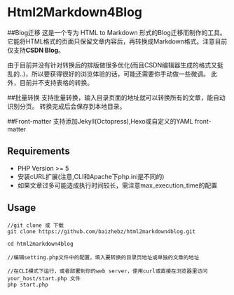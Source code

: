 # Html2Markdown4Blog
##Blog迁移
这是一个专为 HTML to Markdown 形式的Blog迁移而制作的工具。
它能将HTML格式的页面只保留文章内容后，再转换成Markdown格式。注意目前仅支持**CSDN Blog**。

由于目前并没有针对转换后的排版做很多优化(而且CSDN编辑器生成的格式又挺乱的..)，所以要获得很好的浏览体验的话，可能还需要你手动做一些微调。
此外，目前并不支持表格的转换。

##批量转换
支持批量转换，输入目录页面的地址就可以转换所有的文章，能自动识别分页。
转换完成后会保存到本地目录。

##Front-matter
支持添加Jekyll(Octopress),Hexo或自定义的YAML front-matter

## Requirements
* PHP Version >= 5
* 安装cURL扩展(注意,CLI和Apache下php.ini是不同的)
* 如果文章过多可能造成执行时间较长，需注意max_execution_time的配置

## Usage
```
//git clone 或 下载
git clone https://github.com/baizhebz/html2markdown4blog.git

cd html2markdown4blog

//编辑setting.php文件中的配置，填入要转换的目录页地址或单独的文章的地址

//在CLI模式下运行，或者部署到你的web server，使用curl或直接在浏览器里访问 your_host/start.php 文件
php start.php
```

